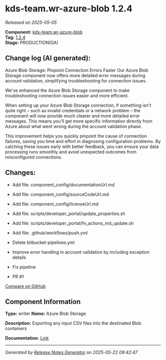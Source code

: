 #  kds-team.wr-azure-blob 1.2.4

_Released on 2025-05-05_

**Component:** [kds-team.wr-azure-blob](https://github.com/keboola/component-azure-blob)  
**Tag:** [1.2.4](https://github.com/keboola/component-azure-blob/releases/tag/1.2.4)  
**Stage:** PRODUCTION(GA)


## Change log (AI generated):
Azure Blob Storage: Pinpoint Connection Errors Faster
Our Azure Blob Storage component now offers more detailed error messages during account validation, simplifying troubleshooting for connection issues.

We've enhanced the Azure Blob Storage component to make troubleshooting connection issues easier and more efficient.

When setting up your Azure Blob Storage connection, if something isn't quite right – such as invalid credentials or a network problem – the component will now provide much clearer and more detailed error messages. This means you'll get more specific information directly from Azure about what went wrong during the account validation phase.

This improvement helps you quickly pinpoint the cause of connection failures, saving you time and effort in diagnosing configuration problems. By catching these issues early with better feedback, you can ensure your data processing runs smoothly and avoid unexpected outcomes from misconfigured connections.



## Changes:



- Add file: component_config/documentationUrl.md 




- Add file: component_config/sourceCodeUrl.md 




- Add file: component_config/licenseUrl.md 




- Add file: scripts/developer_portal/update_properties.sh 




- Add file: scripts/developer_portal/fn_actions_md_update.sh 




- Add file: .github/workflows/push.yml 




- Delete bitbucket-pipelines.yml 








- Improve error handling in account validation by including exception details 




- Fix pipeline 




- PR #1 



[Compare on GitHub](https://github.com/keboola/component-azure-blob/compare/1.2.3...1.2.4)



## Component Information
**Type:** writer
**Name:** Azure Blob Storage

**Description:** Exporting any input CSV files into the destinated Blob containers


**Documentation:** [Link](https://github.com/keboola/component-azure-blob/blob/main/README.md)



---
_Generated by [Release Notes Generator](https://github.com/keboola/release-notes-generator)
on 2025-05-22 09:42:47_